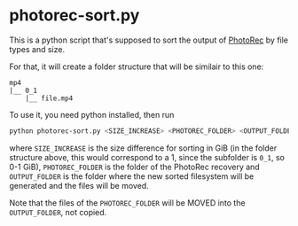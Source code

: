 # photorec-sort.py

This is a python script that's supposed to sort the output of [PhotoRec](https://www.cgsecurity.org/wiki/PhotoRec) by file types and size.

For that, it will create a folder structure that will be similair to this one:

```text
mp4
|__ 0_1
    |__ file.mp4
```

To use it, you need python installed, then run

```sh
python photorec-sort.py <SIZE_INCREASE> <PHOTOREC_FOLDER> <OUTPUT_FOLDER>
```

where `SIZE_INCREASE` is the size difference for sorting in GiB (in the folder structure above, this would correspond to a 1, since the subfolder is `0_1`, so 0-1 GiB), `PHOTOREC_FOLDER` is the folder of the PhotoRec recovery and `OUTPUT_FOLDER` is the folder where the new sorted filesystem will be generated and the files will be moved.

Note that the files of the `PHOTOREC_FOLDER` will be MOVED into the `OUTPUT_FOLDER`, not copied.
